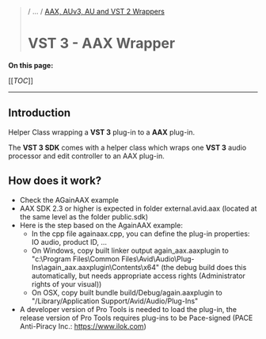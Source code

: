 >/ ... / [AAX, AUv3, AU and VST 2 Wrappers](Index.md)
>
># VST 3 - AAX Wrapper

**On this page:**

[[_TOC_]]

---

## Introduction

Helper Class wrapping a **VST 3** plug-in to a **AAX** plug-in.

The **VST 3 SDK** comes with a helper class which wraps one **VST 3** audio processor and edit controller to an AAX plug-in.

## How does it work?

- Check the AGainAAX example
- AAX SDK 2.3 or higher is expected in folder external.avid.aax (located at the same level as the folder public.sdk)
- Here is the step based on the AgainAAX example:
  - In the cpp file againaax.cpp, you can define the plug-in properties: IO audio, product ID, ...
  - On Windows, copy built linker output again_aax.aaxplugin to "c:\Program Files\Common Files\Avid\Audio\Plug-Ins\again_aax.aaxplugin\Contents\x64" (the debug build does this automatically, but needs appropriate access rights (Administrator rights of your visual))
  - On OSX, copy built bundle build/Debug/again.aaxplugin to "/Library/Application Support/Avid/Audio/Plug-Ins"
- A developer version of Pro Tools is needed to load the plug-in, the release version of Pro Tools requires plug-ins to be Pace-signed (PACE Anti-Piracy Inc.: <https://www.ilok.com>)

